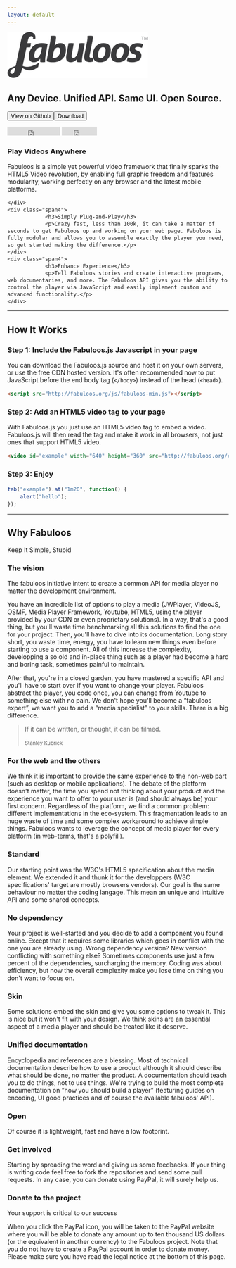 ```yaml
---
layout: default
---
```


<!--<iframe src="http://fabuloos.ws/U73ldn" width="100%" height="408" frameborder="0" webkitallowfullscreen mozallowfullscreen msallowfullscreen allowfullscreen></iframe>-->

<section class="jumbotron">

<div class="center">
  <a href="/" class="brand"><img src="/img/fabuloos.png" width="320" title="Fabuloos.org" /></a>
 </div>
 <div class="center">
  <h1>Any Device. Unified API. Same UI. Open Source.</h1>
  <p><button class="btn btn-large btn-default" role="button"><span class="glyphicon glyphicon-download"></span>View on Github</button><span class="spacer"></span><button class="btn btn-large btn-success" role="button"><span class="glyphicon glyphicon-download"></span>Download</button></p>
 </div>
 <div class="center">
    <iframe id="twitter-widget-0" scrolling="no" frameborder="0" allowtransparency="true" src="http://platform.twitter.com/widgets/follow_button.1384994725.html#_=1386853116727&amp;id=twitter-widget-0&amp;lang=en&amp;screen_name=_fabuloos&amp;show_count=false&amp;show_screen_name=true&amp;size=m" class="twitter-follow-button twitter-follow-button" title="Twitter Follow Button" data-twttr-rendered="true" style="width: 120px; height: 20px;"></iframe>
	<span class="spacer"></span>
    <iframe id="twitter-widget-0" scrolling="no" frameborder="0" allowtransparency="true" src="http://platform.twitter.com/widgets/tweet_button.1387492107.html#_=1387827273221&amp;count=horizontal&amp;id=twitter-widget-0&amp;lang=en&amp;original_referer=http%3A%2F%2Ffabuloos.org%2F&amp;size=m&amp;text=Fabuloos%20-%20Ultimate%20Player%20for%20Any%20Device&amp;url=http%3A%2F%2Ffabuloos.org&amp;via=fabuloos" class="twitter-share-button twitter-tweet-button twitter-count-horizontal" title="Twitter Tweet Button" data-twttr-rendered="true" style="width: 80px; height: 20px;"></iframe>
 </div>
</section>


<div class="row-fluid">
	<div class="span4">
				<h3>Play Videos Anywhere</h3>
				<p>Fabuloos is a simple yet powerful video framework that finally sparks the HTML5 Video revolution, by enabling full graphic freedom and features modularity, working perfectly on any browser and the latest mobile platforms.</p>

	</div>
	<div class="span4">
				<h3>Simply Plug-and-Play</h3>
				<p>Crazy fast, less than 100k, it can take a matter of seconds to get Fabuloos up and working on your web page. Fabuloos is fully modular and allows you to assemble exactly the player you need, so get started making the difference.</p>
	</div>
	<div class="span4">
				<h3>Enhance Experience</h3>
				<p>Tell Fabuloos stories and create interactive programs, web documentaries, and more. The Fabuloos API gives you the ability to control the player via JavaScript and easily implement custom and advanced functionality.</p>
	</div>

</div>

<hr />

<section>

## How It Works

### Step 1: Include the Fabuloos.js Javascript in your page

You can download the Fabuloos.js source and host it on your own servers, or use the free CDN hosted version. It's often recommended now to put JavaScript before the end body tag (`</body>`) instead of the head (`<head>`).

```html
<script src="http://fabuloos.org/js/fabuloos-min.js"></script>
```

### Step 2: Add an HTML5 video tag to your page

With Fabuloos.js you just use an HTML5 video tag to embed a video. Fabuloos.js will then read the tag and make it work in all browsers, not just ones that support HTML5 video.

```html
<video id="example" width="640" height="360" src="http://fabuloos.org/clip.mp4" controls></video>
```

### Step 3: Enjoy

```js
fab("example").at("1m20", function() {
	alert("hello");
});
```
	
</section>

<hr>

<section>

<h2>Why Fabuloos</h2>

<p class="lead">Keep It Simple, Stupid</p>

<h3>The vision</h3>

<p class="lead">The fabuloos initiative intent to create a common API for media player no matter the development environment.</p>

<p>You have an incredible list of options to play a media (JWPlayer, VideoJS, OSMF, Media Player Framework, Youtube, HTML5, using the player provided by your CDN or even proprietary solutions). In a way, that's a good thing, but you'll waste time benchmarking all this solutions to find the one for your project. Then, you'll have to dive into its documentation. Long story short, you waste time, energy, you have to learn new things even before starting to use a component. All of this increase the complexity, developping a so old and in-place thing such as a player had become a hard and boring task, sometimes painful to maintain.</p>
<p>After that, you're in a closed garden, you have mastered a specific API and you'll have to start over if you want to change your player. Fabuloos abstract the player, you code once, you can change from Youtube to something else with no pain. We don't hope you'll become a “fabuloos expert”, we want you to add a “media specialist” to your skills. There is a big difference.</p>

<blockquote>
  <p>If it can be written, or thought, it can be filmed.</p>
  <small>Stanley Kubrick</small>
</blockquote>

<h3>For the web and the others</h3>
<p>We think it is important to provide the same experience to the non-web part (such as desktop or mobile applications). The debate of the platform doesn't matter, the time you spend not thinking about your product and the experience you want to offer to your user is (and should always be) your first concern. Regardless of the platform, we find a common problem: different implementations in the eco-system. This fragmentation leads to an huge waste of time and some complex workaround to achieve simple things. Fabuloos wants to leverage the concept of media player for every platform (in web-terms, that's a polyfill).</p>

<h3>Standard</h3>
<p>Our starting point was the W3C's HTML5 specification about the media element. We extended it and thunk it for the developpers (W3C specifications' target are mostly browsers vendors). Our goal is the same behaviour no matter the coding langage. This mean an unique and intuitive API and some shared concepts.</p>

<h3>No dependency</h3>
<p>Your project is well-started and you decide to add a component you found online. Except that it requires some libraries which goes in conflict with the one you are already using. Wrong dependency version? New version conflicting with something else? Sometimes components use just a few percent of the dependencies, surcharging the memory. Coding was about efficiency, but now the overall complexity make you lose time on thing you don't want to focus on.</p>

<h3>Skin</h3>
<p>Some solutions embed the skin and give you some options to tweak it. This is nice but it won't fit with your design. We think skins are an essential aspect of a media player and should be treated like it deserve.</p>

<h3>Unified documentation</h3>
<p>Encyclopedia and references are a blessing. Most of technical documentation describe how to use a product although it should describe what should be done, no matter the product. A documentation should teach you to do things, not to use things. We're trying to build the most complete documentation on ”how you should build a player” (featuring guides on encoding, UI good practices and of course the available fabuloos' API).</p>

<h3>Open</h3>
<p>Of course it is lightweight, fast and have a low footprint.</p>

<h3>Get involved</h3>
<p>Starting by spreading the word and giving us some feedbacks. If your thing is writing code feel free to fork the repositories and send some pull requests. In any case, you can donate using PayPal, it will surely help us.</p>

</section>


<h3>Donate to the project</h3>

<p class="lead">Your support is critical to our success</p>

<p>When you click the PayPal icon, you will be taken to the PayPal website where you will be able to donate any amount up to ten thousand US dollars (or the equivalent in another currency) to the Fabuloos project. Note that you do not have to create a PayPal account in order to donate money. Please make sure you have read the legal notice at the bottom of this page. </p>

